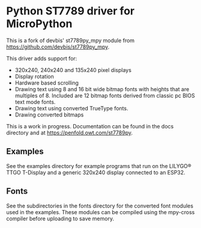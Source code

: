 Python ST7789 driver for MicroPython
====================================

This is a fork of devbis' st7789py_mpy module from
https://github.com/devbis/st7789py_mpy.

This driver adds support for:

- 320x240, 240x240 and 135x240 pixel displays
- Display rotation
- Hardware based scrolling
- Drawing text using 8 and 16 bit wide bitmap fonts with heights that are
  multiples of 8.  Included are 12 bitmap fonts derived from classic pc
  BIOS text mode fonts.
- Drawing text using converted TrueType fonts.
- Drawing converted bitmaps

This is a work in progress. Documentation can be found in the docs directory
and at https://penfold.owt.com/st7789py.


Examples
--------

See the examples directory for example programs that run on the LILYGO® TTGO T-Display and
a generic 320x240 display connected to an ESP32.

Fonts
-----

See the subdirectories in the fonts directory for the converted font modules
used in the examples. These modules can be compiled using the mpy-cross
compiler before uploading to save memory.
